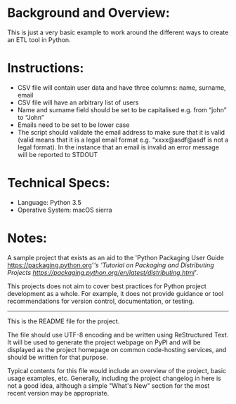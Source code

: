 # Background and Overview:

This is just a very basic example to work around the different ways to create an ETL tool in Python.

# Instructions:
- CSV file will contain user data and have three columns: name, surname, email
- CSV file will have an arbitrary list of users
- Name and surname field should be set to be capitalised e.g. from “john” to “John”
- Emails need to be set to be lower case
- The script should validate the email address to make sure that it is valid (valid means that it is a legal email format e.g. “xxxx@asdf@asdf is not a legal format). In the instance that an email is invalid an error message will be reported to STDOUT

# Technical Specs:
- Language: Python 3.5
- Operative System: macOS sierra

# Notes:

A sample project that exists as an aid to the 'Python Packaging User Guide
<https://packaging.python.org>'_'s 'Tutorial on Packaging and Distributing
Projects <https://packaging.python.org/en/latest/distributing.html>'_.

This projects does not aim to cover best practices for Python project
development as a whole. For example, it does not provide guidance or tool
recommendations for version control, documentation, or testing.

----

This is the README file for the project.

The file should use UTF-8 encoding and be written using ReStructured Text. It
will be used to generate the project webpage on PyPI and will be displayed as
the project homepage on common code-hosting services, and should be written for
that purpose.

Typical contents for this file would include an overview of the project, basic
usage examples, etc. Generally, including the project changelog in here is not
a good idea, although a simple "What's New" section for the most recent version
may be appropriate.
